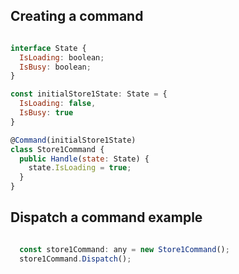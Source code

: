 ## Creating a command

```javascript

interface State {
  IsLoading: boolean;
  IsBusy: boolean;
}

const initialStore1State: State = {
  IsLoading: false,
  IsBusy: true
}

@Command(initialStore1State)
class Store1Command {
  public Handle(state: State) {
    state.IsLoading = true;
  }
}

```

## Dispatch a command example

```javascript

  const store1Command: any = new Store1Command();
  store1Command.Dispatch();
  
```